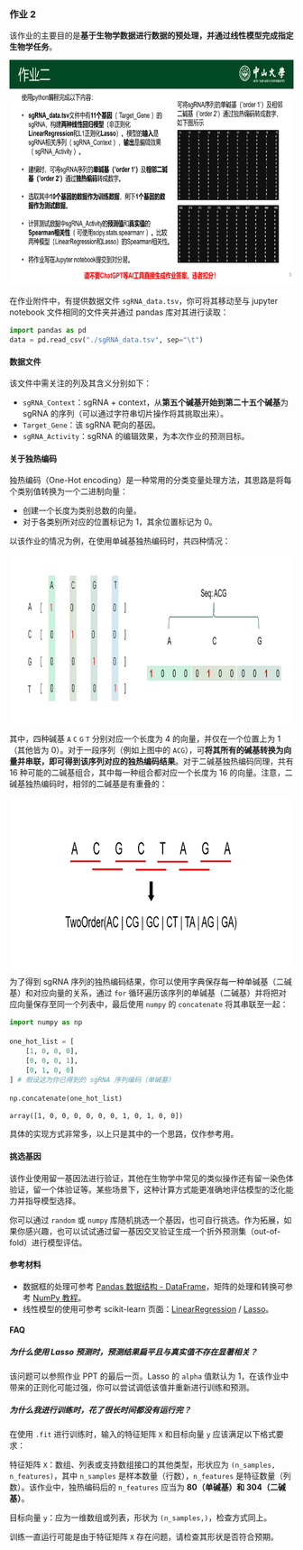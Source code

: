 ### 作业 2

该作业的主要目的是**基于生物学数据进行数据的预处理，并通过线性模型完成指定生物学任务**。

<img src="..\_static\images\q2.png" height="400px" />

在作业附件中，有提供数据文件 `sgRNA_data.tsv`，你可将其移动至与 jupyter notebook 文件相同的文件夹并通过 pandas 库对其进行读取：

```python
import pandas as pd
data = pd.read_csv("./sgRNA_data.tsv", sep="\t")
```

#### 数据文件

该文件中需关注的列及其含义分别如下：

- `sgRNA_Context`：sgRNA + context，从**第五个碱基开始到第二十五个碱基**为 sgRNA 的序列（可以通过字符串切片操作将其挑取出来）。
- `Target_Gene`：该 sgRNA 靶向的基因。
- `sgRNA_Activity`：sgRNA 的编辑效果，为本次作业的预测目标。

#### 关于独热编码

独热编码（One-Hot encoding）是一种常用的分类变量处理方法，其思路是将每个类别值转换为一个二进制向量：

- 创建一个长度为类别总数的向量。
- 对于各类别所对应的位置标记为 1，其余位置标记为 0。

以该作业的情况为例，在使用单碱基独热编码时，共四种情况：

<img src="..\_static\images\q2_onehot.png" height="300px" />

其中，四种碱基 `A` `C` `G` `T` 分别对应一个长度为 4 的向量，并仅在一个位置上为 1（其他皆为 0）。对于一段序列（例如上图中的 `ACG`），可**将其所有的碱基转换为向量并串联，即可得到该序列对应的独热编码结果**。对于二碱基独热编码同理，共有 16 种可能的二碱基组合，其中每一种组合都对应一个长度为 16 的向量。注意，二碱基独热编码时，相邻的二碱基是有重叠的：

<img src="..\_static\images\q2_onehot_twoorder.png" height="300px" />

为了得到 sgRNA 序列的独热编码结果，你可以使用字典保存每一种单碱基（二碱基）和对应向量的关系，通过 `for` 循环遍历该序列的单碱基（二碱基）并将把对应向量保存至同一个列表中，最后使用 `numpy` 的 `concatenate` 将其串联至一起：

```python
import numpy as np

one_hot_list = [
    [1, 0, 0, 0],
    [0, 0, 0, 1],
    [0, 1, 0, 0]
] # 假设这为你已得到的 sgRNA 序列编码（单碱基）

np.concatenate(one_hot_list)
```

```output
array([1, 0, 0, 0, 0, 0, 0, 1, 0, 1, 0, 0])
```

具体的实现方式非常多，以上只是其中的一个思路，仅作参考用。

#### 挑选基因

该作业使用留一基因法进行验证，其他在生物学中常见的类似操作还有留一染色体验证，留一个体验证等。某些场景下，这种计算方式能更准确地评估模型的泛化能力并指导模型选择。

你可以通过 `random` 或 `numpy` 库随机挑选一个基因，也可自行挑选。作为拓展，如果你感兴趣，也可以试试通过留一基因交叉验证生成一个折外预测集（out-of-fold）进行模型评估。

#### 参考材料

- 数据框的处理可参考 [Pandas 数据结构 - DataFrame](https://www.runoob.com/pandas/pandas-dataframe.html)，矩阵的处理和转换可参考 [NumPy 教程](https://www.runoob.com/numpy/numpy-tutorial.html)。
- 线性模型的使用可参考 scikit-learn 页面：[LinearRegression](https://scikit-learn.org/stable/modules/generated/sklearn.linear_model.LinearRegression.html) / [Lasso](https://scikit-learn.org/stable/modules/generated/sklearn.linear_model.Lasso.html)。

#### FAQ

##### 为什么使用 Lasso 预测时，预测结果扁平且与真实值不存在显著相关？

该问题可以参照作业 PPT 的最后一页。Lasso 的 `alpha` 值默认为 1，在该作业中带来的正则化可能过强，你可以尝试调低该值并重新进行训练和预测。

##### 为什么我进行训练时，花了很长时间都没有运行完？

在使用 `.fit` 进行训练时，输入的特征矩阵 `X` 和目标向量 `y` 应该满足以下格式要求：

特征矩阵 `X`：数组、列表或支持数组接口的其他类型，形状应为 `(n_samples, n_features)`，其中 `n_samples` 是样本数量（行数），`n_features` 是特征数量（列数）。该作业中，独热编码后的 `n_features` 应当为 **80（单碱基）和 304（二碱基）**。

目标向量 `y`：应为一维数组或列表，形状为 `(n_samples,)`，检查方式同上。

训练一直运行可能是由于特征矩阵 `X` 存在问题，请检查其形状是否符合预期。


